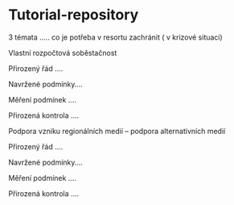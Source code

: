 # Tutorial-repository
3 témata ….. co je potřeba v resortu zachránit ( v krizové situaci)

Vlastní rozpočtová soběstačnost

Přirozený řád ….

Navržené podmínky….

Měření podmínek ….

Přirozená kontrola ….

Podpora vzniku regionálních medií – podpora alternativních medií

Přirozený řád …. 

Navržené podmínky…. 

Měření podmínek …. 

Přirozená kontrola …. 
